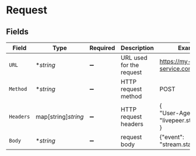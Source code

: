 # Request


## Fields

| Field                               | Type                                | Required                            | Description                         | Example                             |
| ----------------------------------- | ----------------------------------- | ----------------------------------- | ----------------------------------- | ----------------------------------- |
| `URL`                               | **string*                           | :heavy_minus_sign:                  | URL used for the request            | https://my-service.com/webhook      |
| `Method`                            | **string*                           | :heavy_minus_sign:                  | HTTP request method                 | POST                                |
| `Headers`                           | map[string]*string*                 | :heavy_minus_sign:                  | HTTP request headers                | {<br/>"User-Agent": "livepeer.studio"<br/>} |
| `Body`                              | **string*                           | :heavy_minus_sign:                  | request body                        | {"event": "stream.started"}         |